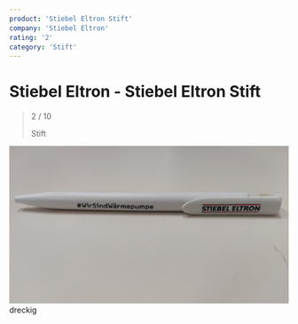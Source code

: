 ```yaml
---
product: 'Stiebel Eltron Stift'
company: 'Stiebel Eltron'
rating: '2'
category: 'Stift'
---
```


# Stiebel Eltron - Stiebel Eltron Stift
>
> 2 / 10
>
> Stift

![Stiebel Eltron Stift](assets\stiebel-eltron-stiebel-eltron-stift-0576dd91-27ae-4da7-b376-ac4aa3b45f82.jpg)
dreckig
